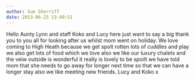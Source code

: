 ```yaml
---
author: Sue Sherriff
date: 2013-06-25 13:49:51
---
```

Hello Aunty Lynn and staff Koko and Lucy here just want to say a big thank you to you all for looking after us whilst mom went on holiday.  We love coming to High Heath because we get spolt rotten lots of cuddles and play we also get lots of food which we love also we like our luxury chalets and the veiw outside is wonderful it really is lovely to be spoilt we have told mom that she needs to go away for longer next time so that we can have a longer stay also we like meeting new friends. Lucy and Koko x

